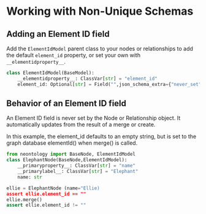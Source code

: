 # Working with Non-Unique Schemas

## Adding an Element ID field

Add the `ElementIdModel` parent class to your nodes or relationships to add the default `element_id` property, or set your own with `__elementidproperty__`.

```python
class ElementIdModel(BaseModel):
    __elementidproperty__: ClassVar[str] = "element_id"
    element_id: Optional[str] = Field("",json_schema_extra={"never_set": True})
```

## Behavior of an Element ID field

An Element ID field is never set by the Node or Relationship object. It automatically updates from the result of a merge or create.

In this example, the element_id defaults to an empty string, but is set to the graph database elementId() when merge() is called.

```python
from neontology import BaseNode, ElementIdModel
class ElephantNode(BaseNode,ElementIdModel):
    __primaryproperty__: ClassVar[str] = "name"
    __primarylabel__: ClassVar[str] = "Elephant"
    name: str

ellie = ElephantNode (name="Ellie)
assert ellie.element_id == ""
ellie.merge()
assert ellie.element_id != ""
```